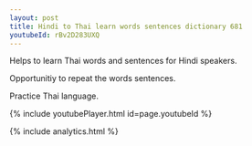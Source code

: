 ```yaml
---
layout: post
title: Hindi to Thai learn words sentences dictionary 681 
youtubeId: rBv2D283UXQ
---
```

 
 
Helps to learn Thai words and sentences for Hindi speakers.

Opportunitiy to repeat the words sentences. 

Practice Thai language. 
 
{% include youtubePlayer.html id=page.youtubeId %}
 
 
{% include analytics.html %}